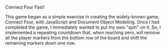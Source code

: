 Connect Four Fast!

This game began as a simple exercise in creating the widely-known game, Connect Four, with JavaScript and Document Object Modeling. Once I had completed the game, I immediately wanted to put my own "spin" on it. So, I implemented a repeating countdown that, when reaching zero, will remove all the player markers from the bottom row of the board and shift the remaining markers down one row.
